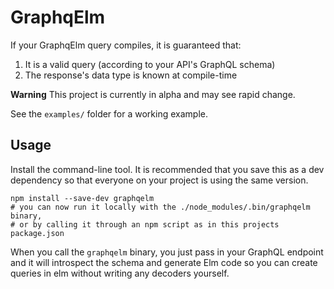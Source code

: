 # GraphqElm

If your GraphqElm query compiles, it is guaranteed that:

1. It is a valid query (according to your API's GraphQL schema)
2. The response's data type is known at compile-time

**Warning** This project is currently in alpha and may see rapid change.

See the `examples/` folder for a working example.

## Usage

Install the command-line tool. It is recommended that you save this as a dev
dependency so that everyone on your project is using the same version.

```shell
npm install --save-dev graphqelm
# you can now run it locally with the ./node_modules/.bin/graphqelm binary,
# or by calling it through an npm script as in this projects package.json
```

When you call the `graphqelm` binary, you just pass in your GraphQL endpoint and
it will introspect the schema and generate Elm code so you can create queries in
elm without writing any decoders yourself.
